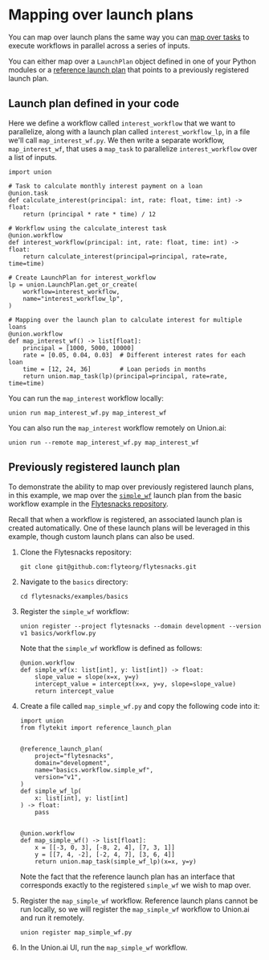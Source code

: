 # Mapping over launch plans

You can map over launch plans the same way you can [map over tasks](../tasks/task-types.md#map-tasks) to execute workflows in parallel across a series of inputs.

You can either map over a `LaunchPlan` object defined in one of your Python modules or a [reference launch plan](./reference-launch-plans.md) that points to a previously registered launch plan.

## Launch plan defined in your code

Here we define a workflow called `interest_workflow` that we want to parallelize, along with a launch plan called `interest_workflow_lp`, in a file we'll call `map_interest_wf.py`.
We then write a separate workflow, `map_interest_wf`, that uses a `map_task` to parallelize `interest_workflow` over a list of inputs.

```{code-block} python
import union

# Task to calculate monthly interest payment on a loan
@union.task
def calculate_interest(principal: int, rate: float, time: int) -> float:
    return (principal * rate * time) / 12

# Workflow using the calculate_interest task
@union.workflow
def interest_workflow(principal: int, rate: float, time: int) -> float:
    return calculate_interest(principal=principal, rate=rate, time=time)

# Create LaunchPlan for interest_workflow
lp = union.LaunchPlan.get_or_create(
    workflow=interest_workflow,
    name="interest_workflow_lp",
)

# Mapping over the launch plan to calculate interest for multiple loans
@union.workflow
def map_interest_wf() -> list[float]:
    principal = [1000, 5000, 10000]
    rate = [0.05, 0.04, 0.03]  # Different interest rates for each loan
    time = [12, 24, 36]        # Loan periods in months
    return union.map_task(lp)(principal=principal, rate=rate, time=time)
```

You can run the `map_interest` workflow locally:

```{code-block} shell
union run map_interest_wf.py map_interest_wf
```

You can also run the `map_interest` workflow remotely on Union.ai:

```{code-block} shell
union run --remote map_interest_wf.py map_interest_wf
```

## Previously registered launch plan

To demonstrate the ability to map over previously registered launch plans, in this example, we map over the [`simple_wf`](https://github.com/flyteorg/flytesnacks/blob/master/examples/basics/basics/workflow.py#L25) launch plan from the basic workflow example in the [Flytesnacks repository](https://github.com/flyteorg/flytesnacks).

Recall that when a workflow is registered, an associated launch plan is created automatically. One of these launch plans will be leveraged in this example, though custom launch plans can also be used.


1. Clone the Flytesnacks repository:

    ```{code-block} shell
    git clone git@github.com:flyteorg/flytesnacks.git
    ```

2. Navigate to the `basics` directory:

    ```{code-block} shell
    cd flytesnacks/examples/basics
    ```

3. Register the `simple_wf` workflow:

    ```{code-block} shell
    union register --project flytesnacks --domain development --version v1 basics/workflow.py
    ```

    Note that the `simple_wf` workflow is defined as follows:

    ```{code-block} python
    @union.workflow
    def simple_wf(x: list[int], y: list[int]) -> float:
        slope_value = slope(x=x, y=y)
        intercept_value = intercept(x=x, y=y, slope=slope_value)
        return intercept_value
    ```

4. Create a file called `map_simple_wf.py` and copy the following code into it:

    ```{code-block} python
    import union
    from flytekit import reference_launch_plan


    @reference_launch_plan(
        project="flytesnacks",
        domain="development",
        name="basics.workflow.simple_wf",
        version="v1",
    )
    def simple_wf_lp(
        x: list[int], y: list[int]
    ) -> float:
        pass


    @union.workflow
    def map_simple_wf() -> list[float]:
        x = [[-3, 0, 3], [-8, 2, 4], [7, 3, 1]]
        y = [[7, 4, -2], [-2, 4, 7], [3, 6, 4]]
        return union.map_task(simple_wf_lp)(x=x, y=y)

    ```

    Note the fact that the reference launch plan has an interface that corresponds exactly to the registered `simple_wf` we wish to map over.

5. Register the `map_simple_wf` workflow. Reference launch plans cannot be run locally, so we will register the `map_simple_wf` workflow to Union.ai and run it remotely.


    ```{code-block} shell
    union register map_simple_wf.py
    ```

6. In the Union.ai UI, run the `map_simple_wf` workflow.
